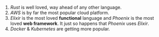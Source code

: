 1. *Rust* is well loved, way ahead of any other language.
2. *AWS* is by far the most popular cloud platform.
3. *Elixir* is the most loved **functional** language and *Phoenix* is the most loved **web framework**. It just so happens that *Phoenix* uses *Elixir*.
4. *Docker* & *Kubernetes* are getting more popular.